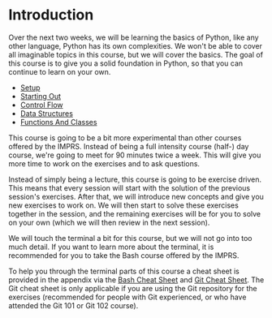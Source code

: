 # Introduction

Over the next two weeks, we will be learning the basics of Python, like any other language, Python has its own
complexities. We won't be able to cover all imaginable topics in this course, but we will cover the basics. The goal of
this course is to give you a solid foundation in Python, so that you can continue to learn on your own.

* [Setup](../01-setup)
* [Starting Out](../02-starting-out)
* [Control Flow](../03-control-flow)
* [Data Structures](../04-data-structures)
* [Functions And Classes](../05-functions-and-classes)

This course is going to be a bit more experimental than other courses offered by the IMPRS. Instead of being a full
intensity course (half-) day course, we're going to meet for 90 minutes twice a week. This will give you more time to
work on the exercises and to ask questions.

Instead of simply being a lecture, this course is going to be exercise driven. This means that every session will start
with the solution of the previous session's exercises. After that, we will introduce new concepts and give you new
exercises to work on. We will then start to solve these exercises together in the session, and the remaining exercises
will be for you to solve on your own (which we will then review in the next session).

We will touch the terminal a bit for this course, but we will not go into too much detail. If you want to learn more
about the terminal, it is recommended for you to take the Bash course offered by the IMPRS.

To help you through the terminal parts of this course a cheat sheet is provided in the appendix via
the [Bash Cheat Sheet](../06-appendix/00-bash-cheat-sheet.md)
and [Git Cheat Sheet](../06-appendix/01-git-cheat-sheet.md). The Git cheat sheet is only applicable if you are using the
Git repository for the exercises (recommended for people with Git experienced, or who have attended the Git 101 or Git
102 course).
